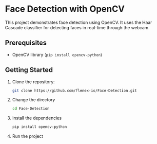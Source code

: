 # Face Detection with OpenCV

This project demonstrates face detection using OpenCV. It uses the Haar Cascade classifier for detecting faces in real-time through the webcam.

## Prerequisites

- OpenCV library (`pip install opencv-python`)

## Getting Started

1. Clone the repository:

   ```bash
   git clone https://github.com/flenex-io/Face-Detection.git
   ```

2. Change the directory

   ```bash
   cd Face-Detection
   ```

3. Install the dependencies

   ```bash
   pip install opencv-python
   ```

4. Run the project
